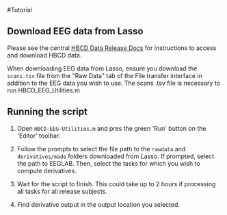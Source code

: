 #Tutorial

## Download EEG data from Lasso 

Please see the central [HBCD Data Release Docs](https://hbcd-docs.readthedocs.io/data_access/) for instructions to access and download HBCD data.

When downloading EEG data from Lasso, ensure you download the ``scans.tsv`` file from the "Raw Data" tab of the File transfer interface in addition to the EEG data you wish to use. The scans .tsv file is necessary to run HBCD_EEG_Utilities.m 

## Running the script 

1. Open `HBCD-EEG-Utilities.m` and pres the green 'Run' button on the 'Editor' toolbar. 

2. Follow the prompts to select the file path to the ``rawdata`` and ``derivatives/made`` folders downloaded from Lasso. If prompted, select the path to EEGLAB. Then, select the tasks for which you wish to compute derivatives. 

3. Wait for the script to finish. This could take up to 2 hours if processing all tasks for all release subjects. 

4. Find derivative output in the output location you selected. 


